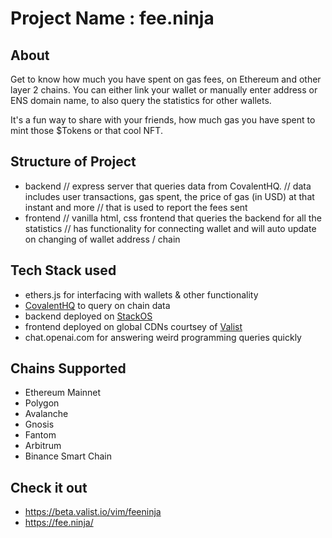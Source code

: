 # Project Name : fee.ninja

## About

Get to know how much you have spent on gas fees, on Ethereum and other layer 2 chains.
You can either link your wallet or manually enter address or ENS domain name, to also query the statistics for other wallets.

It's a fun way to share with your friends, how much gas you have spent to mint those $Tokens or that cool NFT.

## Structure of Project

- backend // express server that queries data from CovalentHQ.
          // data includes user transactions, gas spent, the price of gas (in USD) at that instant and more
          // that is used to report the fees sent
- frontend // vanilla html, css frontend that queries the backend for all the statistics
           // has functionality for connecting wallet and will auto update on changing of wallet address / chain

## Tech Stack used

- ethers.js for interfacing with wallets & other functionality
- [CovalentHQ](https://www.covalenthq.com/) to query on chain data
- backend deployed on [StackOS](https://www.stackos.io/) 
- frontend deployed on global CDNs courtsey of [Valist](https://beta.valist.io/)
- chat.openai.com for answering weird programming queries quickly

## Chains Supported

- Ethereum Mainnet
- Polygon
- Avalanche
- Gnosis
- Fantom
- Arbitrum
- Binance Smart Chain

## Check it out
- https://beta.valist.io/vim/feeninja
- https://fee.ninja/
